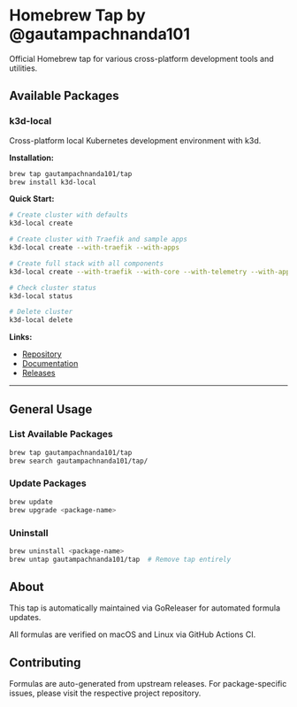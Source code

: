 # Homebrew Tap by @gautampachnanda101

Official Homebrew tap for various cross-platform development tools and utilities.

## Available Packages

### k3d-local

Cross-platform local Kubernetes development environment with k3d.

**Installation:**
```bash
brew tap gautampachnanda101/tap
brew install k3d-local
```

**Quick Start:**
```bash
# Create cluster with defaults
k3d-local create

# Create cluster with Traefik and sample apps
k3d-local create --with-traefik --with-apps

# Create full stack with all components
k3d-local create --with-traefik --with-core --with-telemetry --with-apps

# Check cluster status
k3d-local status

# Delete cluster
k3d-local delete
```

**Links:**
- [Repository](https://github.com/gautampachnanda101/local-cluster-k3d)
- [Documentation](https://github.com/gautampachnanda101/local-cluster-k3d/tree/main/docs)
- [Releases](https://github.com/gautampachnanda101/local-cluster-k3d/releases)

---

## General Usage

### List Available Packages
```bash
brew tap gautampachnanda101/tap
brew search gautampachnanda101/tap/
```

### Update Packages
```bash
brew update
brew upgrade <package-name>
```

### Uninstall
```bash
brew uninstall <package-name>
brew untap gautampachnanda101/tap  # Remove tap entirely
```

## About

This tap is automatically maintained via GoReleaser for automated formula updates.

All formulas are verified on macOS and Linux via GitHub Actions CI.

## Contributing

Formulas are auto-generated from upstream releases. For package-specific issues, please visit the respective project repository.
